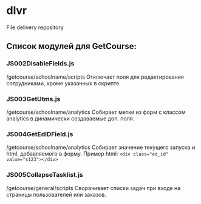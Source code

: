# dlvr
File delivery repository

## Список модулей для GetCourse:

### JS002DisableFields.js
/getcourse/schoolname/scripts
Отключает поля для редактирования сотрудниками, кроме указанных в скрипте.

### JS003GetUtms.js
/getcourse/schoolname/analytics
Собирает метки из форм с классом analytics в динамически создаваемые доп. поля.

### JS004GetEdIDField.js
/getcourse/schoolname/analytics
Собирает значение текущего запуска и html, добавляемого в форму.
Пример html: `<div class="ed_id" value="s123"></div>`

### JS005CollapseTasklist.js
/getcourse/general/scripts
Сворачивает списки задач при входе на страницы пользователей или заказов.